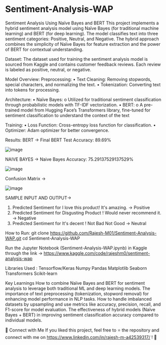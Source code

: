 # Sentiment-Analysis-WAP
Sentiment Analysis Using Naïve Bayes and BERT
This project implements a hybrid sentiment analysis model using Naïve Bayes (for traditional machine learning) and BERT (for deep learning). The model classifies text into three sentiment categories: Positive, Neutral, and Negative. The hybrid approach combines the simplicity of Naïve Bayes for feature extraction and the power of BERT for contextual understanding.

Dataset:
The dataset used for training the sentiment analysis model is sourced from Kaggle and contains customer feedback reviews. Each review is labeled as positive, neutral, or negative. 

Model Overview:
Preprocessing:
•	Text Cleaning: Removing stopwords, special characters, and normalizing the text.
•	Tokenization: Converting text into tokens for processing.

Architecture:
•	Naïve Bayes:
o	Utilized for traditional sentiment classification through probabilistic models with TF-IDF vectorization.
•	BERT:
o	A pre-trained model from Hugging Face’s Transformers library, fine-tuned for sentiment classification to understand the context of the text

Training:
•	Loss Function: Cross-entropy loss function for classification.
•	Optimizer: Adam optimizer for better convergence.

Results:
BERT ->
Final BERT Test Accuracy: 89.69%

![image](https://github.com/user-attachments/assets/1d912f3e-3eb6-4f1c-afa6-59648d547e7a)

NAIVE BAYES ->
Naive Bayes Accuracy:  75.29137529137529%


![image](https://github.com/user-attachments/assets/f5b0097b-5f7b-4339-8624-b967036903bb)

Confusion Matrix ->


![image](https://github.com/user-attachments/assets/bad75888-3203-4322-aadb-a7bb4141d098)


SAMPLE INPUT AND OUTPUT->
1. Predicted Sentiment for I love this product! It's amazing.  ->  Positive 
2. Predicted Sentiment for Disgusting Product ! Would never recommend it.  ->  Negative 
3. Predicted Sentiment for It's decent ! Not Bad Not Good  ->  Neutral 

How to Run:
git clone https://github.com/Rajesh-M01/Sentiment-Analysis-WAP.git
cd Sentiment-Analysis-WAP

Run the Jupyter Notebook (Sentiment-Analysis-WAP.ipynb) in Kaggle through the link -> https://www.kaggle.com/code/rajeshm0/sentiment-analysis-wap

Libraries Used :
Tensorflow/Keras
Numpy
Pandas
Matplotlib
Seaborn
Transformers
Scikit-learn

Key Learnings
How to combine Naïve Bayes and BERT for sentiment analysis to leverage both traditional ML and deep learning models.
The importance of text preprocessing (tokenization, stopword removal) for enhancing model performance in NLP tasks.
How to handle imbalanced datasets by upsampling and use metrics like accuracy, precision, recall, and F1-score for model evaluation.
The effectiveness of hybrid models (Naïve Bayes + BERT) in improving sentiment classification accuracy compared to individual models.


🚀 Connect with Me
If you liked this project, feel free to ⭐ the repository and connect with me on https://www.linkedin.com/in/rajesh-m-a42539317/ ! 🚀





